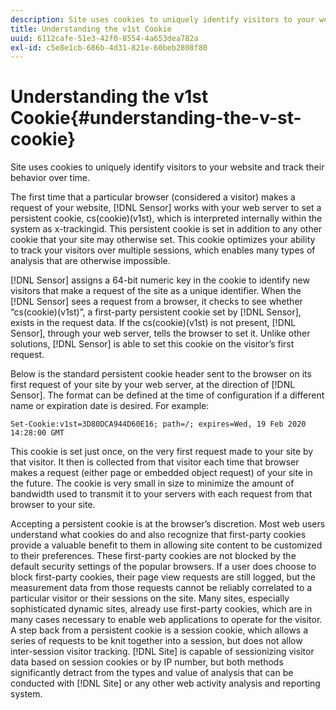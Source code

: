 ```yaml
---
description: Site uses cookies to uniquely identify visitors to your website and track their behavior over time.
title: Understanding the v1st Cookie
uuid: 6112cafe-51e3-42f0-8554-4a653dea782a
exl-id: c5e8e1cb-686b-4d31-821e-60beb2808f80
---
```

# Understanding the v1st Cookie{#understanding-the-v-st-cookie}

Site uses cookies to uniquely identify visitors to your website and track their behavior over time.

The first time that a particular browser (considered a visitor) makes a request of your website, [!DNL Sensor] works with your web server to set a persistent cookie, cs(cookie)(v1st), which is interpreted internally within the system as x-trackingid. This persistent cookie is set in addition to any other cookie that your site may otherwise set. This cookie optimizes your ability to track your visitors over multiple sessions, which enables many types of analysis that are otherwise impossible.

[!DNL Sensor] assigns a 64-bit numeric key in the cookie to identify new visitors that make a request of the site as a unique identifier. When the [!DNL Sensor] sees a request from a browser, it checks to see whether “cs(cookie)(v1st)”, a first-party persistent cookie set by [!DNL Sensor], exists in the request data. If the cs(cookie)(v1st) is not present, [!DNL Sensor], through your web server, tells the browser to set it. Unlike other solutions, [!DNL Sensor] is able to set this cookie on the visitor’s first request.

Below is the standard persistent cookie header sent to the browser on its first request of your site by your web server, at the direction of [!DNL Sensor]. The format can be defined at the time of configuration if a different name or expiration date is desired. For example:

```
Set-Cookie:v1st=3D80DCA944D60E16; path=/; expires=Wed, 19 Feb 2020 14:28:00 GMT
```

This cookie is set just once, on the very first request made to your site by that visitor. It then is collected from that visitor each time that browser makes a request (either page or embedded object request) of your site in the future. The cookie is very small in size to minimize the amount of bandwidth used to transmit it to your servers with each request from that browser to your site.

Accepting a persistent cookie is at the browser’s discretion. Most web users understand what cookies do and also recognize that first-party cookies provide a valuable benefit to them in allowing site content to be customized to their preferences. These first-party cookies are not blocked by the default security settings of the popular browsers. If a user does choose to block first-party cookies, their page view requests are still logged, but the measurement data from those requests cannot be reliably correlated to a particular visitor or their sessions on the site. Many sites, especially sophisticated dynamic sites, already use first-party cookies, which are in many cases necessary to enable web applications to operate for the visitor. A step back from a persistent cookie is a session cookie, which allows a series of requests to be knit together into a session, but does not allow inter-session visitor tracking. [!DNL Site] is capable of sessionizing visitor data based on session cookies or by IP number, but both methods significantly detract from the types and value of analysis that can be conducted with [!DNL Site] or any other web activity analysis and reporting system.
